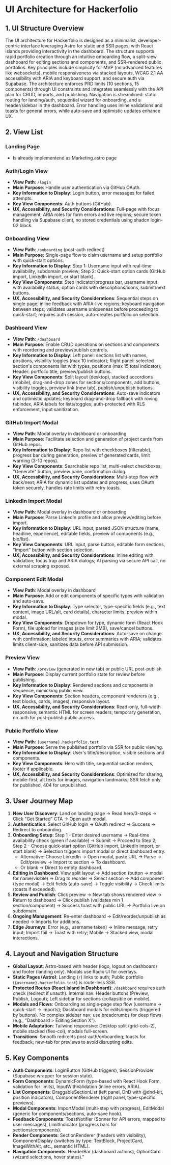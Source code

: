# UI Architecture for Hackerfolio

## 1. UI Structure Overview

The UI architecture for Hackerfolio is designed as a minimalist, developer-centric interface leveraging Astro for static and SSR pages, with React islands providing interactivity in the dashboard. The structure supports rapid portfolio creation through an intuitive onboarding flow, a split-view dashboard for editing sections and components, and SSR-rendered public portfolios. Key principles include simplicity for MVP (no advanced features like websockets), mobile responsiveness via stacked layouts, WCAG 2.1 AA accessibility with ARIA and keyboard support, and secure auth via Supabase. The architecture enforces PRD limits (10 sections, 15 components) through UI constraints and integrates seamlessly with the API plan for CRUD, imports, and publishing. Navigation is streamlined: static routing for landing/auth, sequential wizard for onboarding, and a header/sidebar in the dashboard. Error handling uses inline validations and toasts for general errors, while auto-save and optimistic updates enhance UX.

## 2. View List

### Landing Page
- Is already implementend as Marketing.astro page

### Auth/Login View
- **View Path**: `/login`
- **Main Purpose**: Handle user authentication via GitHub OAuth.
- **Key Information to Display**: Login button, error messages for failed attempts.
- **Key View Components**: Auth buttons (GitHub).
- **UX, Accessibility, and Security Considerations**: Full-page with focus management; ARIA roles for form errors and live regions; secure token handling via Supabase client, no stored credentials using shadcn login-02 block.

### Onboarding View
- **View Path**: `/onboarding` (post-auth redirect)
- **Main Purpose**: Single-page flow to claim username and setup portfolio with quick-start options.
- **Key Information to Display**: Step 1: Username input with real-time availability, subdomain preview; Step 2: Quick-start option cards (GitHub import, LinkedIn import, or start blank).
- **Key View Components**: Step indicator/progress bar, username input with availability status, option cards with descriptions/icons, submit/next buttons.
- **UX, Accessibility, and Security Considerations**: Sequential steps on single page; inline feedback with ARIA-live regions; keyboard navigation between steps; validates username uniqueness before proceeding to quick-start; requires auth session, auto-creates portfolio on selection.

### Dashboard View
- **View Path**: `/dashboard`
- **Main Purpose**: Enable CRUD operations on sections and components with reordering and preview/publish controls.
- **Key Information to Display**: Left panel: sections list with names, positions, visibility toggles (max 10 indicator); Right panel: selected section's components list with types, positions (max 15 total indicator); Header: portfolio title, preview/publish buttons.
- **Key View Components**: Split layout (desktop), stacked accordions (mobile), drag-and-drop zones for sections/components, add buttons, visibility toggles, preview link (new tab), publish/unpublish buttons.
- **UX, Accessibility, and Security Considerations**: Auto-save indicators and optimistic updates; keyboard drag-and-drop fallback with roving tabindex, ARIA labels for lists/toggles; auth-protected with RLS enforcement, input sanitization.

### GitHub Import Modal
- **View Path**: Modal overlay in dashboard or onboarding
- **Main Purpose**: Facilitate selection and generation of project cards from GitHub repos.
- **Key Information to Display**: Repo list with checkboxes (filterable), progress bar during generation, preview of generated cards, limit warning (3-10 repos).
- **Key View Components**: Searchable repo list, multi-select checkboxes, "Generate" button, preview pane, confirmation dialog.
- **UX, Accessibility, and Security Considerations**: Multi-step flow with back/next; ARIA for dynamic list updates and progress; uses OAuth token securely, handles rate limits with retry toasts.

### LinkedIn Import Modal
- **View Path**: Modal overlay in dashboard or onboarding
- **Main Purpose**: Parse LinkedIn profile and allow preview/editing before import.
- **Key Information to Display**: URL input, parsed JSON structure (name, headline, experience), editable fields, preview of components (e.g., bio/list).
- **Key View Components**: URL input, parse button, editable form sections, "Import" button with section selection.
- **UX, Accessibility, and Security Considerations**: Inline editing with validation; focus trap and ARIA dialogs; AI parsing via secure API call, no external scraping exposed.

### Component Edit Modal
- **View Path**: Modal overlay in dashboard
- **Main Purpose**: Add or edit components of specific types with validation and auto-save.
- **Key Information to Display**: Type selector, type-specific fields (e.g., text content, image URL/alt, card details), character limits, preview within modal.
- **Key View Components**: Dropdown for type, dynamic form (React Hook Form), file upload for images (size limit 2MB), save/cancel buttons.
- **UX, Accessibility, and Security Considerations**: Auto-save on change with confirmation; labeled inputs, error summaries with ARIA; validates limits client-side, sanitizes data before API submission.

### Preview View
- **View Path**: `/preview` (generated in new tab) or public URL post-publish
- **Main Purpose**: Display current portfolio state for review before publishing.
- **Key Information to Display**: Rendered sections and components in sequence, mimicking public view.
- **Key View Components**: Section headers, component renderers (e.g., text blocks, cards, images), responsive layout.
- **UX, Accessibility, and Security Considerations**: Read-only, full-width responsive; semantic HTML for screen readers; temporary generation, no auth for post-publish public access.

### Public Portfolio View
- **View Path**: `{username}.hackerfolio.test`
- **Main Purpose**: Serve the published portfolio via SSR for public viewing.
- **Key Information to Display**: User's title/description, visible sections and components.
- **Key View Components**: Hero with title, sequential section renders, footer if applicable.
- **UX, Accessibility, and Security Considerations**: Optimized for sharing, mobile-first; alt texts for images, navigation landmarks; SSR fetch only for published, 404 for unpublished.

## 3. User Journey Map

1. **New User Discovery**: Land on landing page → Read hero/3-steps → Click "Get Started" CTA → Open auth modal.
2. **Authentication**: Select GitHub login → OAuth redirect → Success → Redirect to onboarding.
3. **Onboarding Setup**: Step 1 - Enter desired username → Real-time availability check (green if available) → Submit → Proceed to Step 2; Step 2 - Choose quick-start option (GitHub import, LinkedIn import, or start blank) → Selection triggers import modal or direct dashboard entry.
   - Alternative: Choose LinkedIn → Open modal, paste URL → Parse → Edit/preview → Import to section → To dashboard.
   - Or blank → Direct to empty dashboard.
5. **Editing in Dashboard**: View split layout → Add section (button → modal for name/visible) → Drag to reorder → Select section → Add component (type modal) → Edit fields (auto-save) → Toggle visibility → Check limits (toasts if exceeded).
6. **Review and Publish**: Click preview → New tab shows rendered view → Return to dashboard → Click publish (validates min 1 section/component) → Success toast with public URL → Portfolio live on subdomain.
7. **Ongoing Management**: Re-enter dashboard → Edit/reorder/unpublish as needed → Imports for additions.
8. **Edge Journeys**: Error (e.g., username taken) → Inline message, retry input; Import fail → Toast with retry; Mobile → Stacked view, modal interactions.

## 4. Layout and Navigation Structure

- **Global Layout**: Astro-based with header (logo, logout on dashboard) and footer (landing only). Modals use Radix UI for overlays.
- **Static Pages (Astro)**: Landing (`/`) links to auth; Public portfolio (`{username}.hackerfolio.test`) is route-less SSR.
- **Protected Routes (React Island in Dashboard)**: `/dashboard` requires auth check (redirect if unauth). Internal nav: Header buttons (Preview, Publish, Logout); Left sidebar for sections (collapsible on mobile).
- **Modals and Flows**: Onboarding as single-page step flow (username → quick-start → imports); Dashboard modals for edits/imports (triggered by buttons). No complex sidebar nav; use breadcrumbs for deep flows (e.g., "Dashboard > Editing Section X").
- **Mobile Adaptation**: Tailwind responsive: Desktop split (grid-cols-2), mobile stacked (flex-col), modals full-screen.
- **Transitions**: Smooth redirects post-auth/onboarding; toasts for feedback; new-tab for previews to avoid disrupting edits.

## 5. Key Components

- **Auth Components**: LoginButton (GitHub triggers), SessionProvider (Supabase wrapper for session state).
- **Form Components**: DynamicForm (type-based with React Hook Form, validation for limits), InputWithValidation (inline errors, ARIA).
- **List Components**: DraggableSectionList (left panel, DnD with @dnd-kit, position indicators), ComponentRenderer (right panel, type-specific previews).
- **Modal Components**: ImportModal (multi-step with progress), EditModal (generic for components/sections, auto-save hook).
- **Feedback Components**: ToastNotifier (Sonner for API errors, mapped to user messages), LimitIndicator (progress bars for sections/components).
- **Render Components**: SectionRenderer (headers with visibility), ComponentDisplay (switches by type: TextBlock, ProjectCard, ImageWithAlt, etc., semantic HTML).
- **Navigation Components**: HeaderBar (dashboard actions), OptionCard (wizard selections, hover states)."
